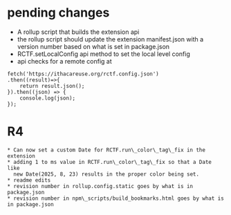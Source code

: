 # pending changes

* A rollup script that builds the extension api
* the rollup script should update the extension manifest.json with a version number based on what is set in package.json
* RCTF.setLocalConfig api method to set the local level config
* api checks for a remote config at 
```
fetch('https://ithacareuse.org/rctf.config.json')
.then((result)=>{
    return result.json();
}).then((json) => {
    console.log(json);
});
```



# R4
    * Can now set a custom Date for RCTF.run\_color\_tag\_fix in the extension
    * adding 1 to ms value in RCTF.run\_color\_tag\_fix so that a Date like
      new Date(2025, 8, 23) results in the proper color being set.
    * readme edits
    * revision number in rollup.config.static goes by what is in package.json
    * revision number in npm\_scripts/build_bookmarks.html goes by what is in package.json

